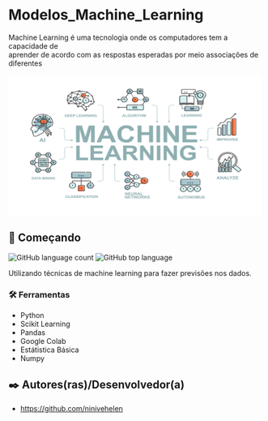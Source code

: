 # Modelos_Machine_Learning
 
 Machine Learning é uma tecnologia onde os computadores tem a capacidade de </br> aprender de acordo com as respostas esperadas por meio associações de diferentes</br>
 
 <img align="center" alt="Rafa-Js" height="280" width="500" src="https://github.com/ninivehelen/Modelos_Machine_Learning/blob/master/ml.jpg"></br>
 


## 🚀 Começando
![GitHub language count](https://img.shields.io/github/languages/count/ninivehelen/Modelos_Machine_Learning?color=pink&style=for-the-badge)
![GitHub top language](https://img.shields.io/github/languages/top/ninivehelen/Modelos_Machine_Learning?color=pink&style=for-the-badge)

Utilizando técnicas de machine learning para fazer previsões nos dados.

### 🛠️ Ferramentas

* Python
* Scikit Learning
* Pandas
* Google Colab
* Estátistica Básica 
* Numpy

## ✒️ Autores(ras)/Desenvolvedor(a)

* https://github.com/ninivehelen
